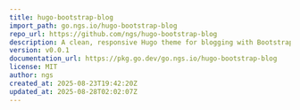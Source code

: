 ```yaml
---
title: hugo-bootstrap-blog
import_path: go.ngs.io/hugo-bootstrap-blog
repo_url: https://github.com/ngs/hugo-bootstrap-blog
description: A clean, responsive Hugo theme for blogging with Bootstrap 5.3, featuring modular sidebar, dark mode, and i18n support.
version: v0.0.1
documentation_url: https://pkg.go.dev/go.ngs.io/hugo-bootstrap-blog
license: MIT
author: ngs
created_at: 2025-08-23T19:42:20Z
updated_at: 2025-08-28T02:02:07Z
---
```

